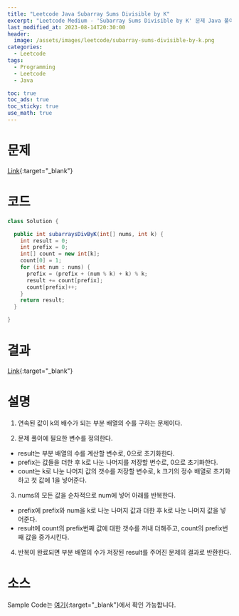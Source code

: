 ```yaml
---
title: "Leetcode Java Subarray Sums Divisible by K"
excerpt: "Leetcode Medium - 'Subarray Sums Divisible by K' 문제 Java 풀이"
last_modified_at: 2023-08-14T20:30:00
header:
  image: /assets/images/leetcode/subarray-sums-divisible-by-k.png
categories:
  - Leetcode
tags:
  - Programming
  - Leetcode
  - Java

toc: true
toc_ads: true
toc_sticky: true
use_math: true
---
```

# 문제
[Link](https://leetcode.com/problems/subarray-sums-divisible-by-k){:target="_blank"}

# 코드
```java
class Solution {

  public int subarraysDivByK(int[] nums, int k) {
    int result = 0;
    int prefix = 0;
    int[] count = new int[k];
    count[0] = 1;
    for (int num : nums) {
      prefix = (prefix + (num % k) + k) % k;
      result += count[prefix];
      count[prefix]++;
    }
    return result;
  }

}
```

# 결과
[Link](https://leetcode.com/problems/subarray-sums-divisible-by-k/submissions/1021055416/){:target="_blank"}

# 설명
1. 연속된 값이 k의 배수가 되는 부분 배열의 수를 구하는 문제이다.

2. 문제 풀이에 필요한 변수를 정의한다.
- result는 부분 배열의 수를 계산할 변수로, 0으로 초기화한다.
- prefix는 값들을 더한 후 k로 나눈 나머지를 저장할 변수로, 0으로 초기화한다.
- count는 k로 나눈 나머지 값의 갯수를 저장할 변수로, k 크기의 정수 배열로 초기화하고 첫 값에 1을 넣어준다.

3. nums의 모든 값을 순차적으로 num에 넣어 아래를 반복한다.
- prefix에 prefix와 num을 k로 나눈 나머지 값과 더한 후 k로 나눈 나머지 값을 넣어준다.
- result에 count의 prefix번째 값에 대한 갯수를 꺼내 더해주고, count의 prefix번째 값을 증가시킨다.

4. 반복이 완료되면 부분 배열의 수가 저장된 result를 주어진 문제의 결과로 반환한다.

# 소스
Sample Code는 [여기](https://github.com/GracefulSoul/leetcode/blob/master/src/main/java/gracefulsoul/problems/SubarraySumsDivisibleByK.java){:target="_blank"}에서 확인 가능합니다.